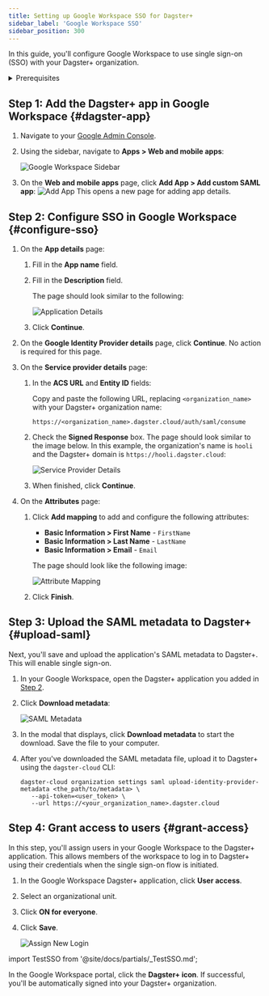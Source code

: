 ```yaml
---
title: Setting up Google Workspace SSO for Dagster+
sidebar_label: 'Google Workspace SSO'
sidebar_position: 300
---
```


In this guide, you'll configure Google Workspace to use single sign-on (SSO) with your Dagster+ organization.

<details>
  <summary>Prerequisites</summary>

To complete the steps in this guide, you'll need:

- **The following in Google**:
  - An existing Google account
  - [Workspace Admin permissions](https://support.google.com/a/answer/6365252?hl=en&ref_topic=4388346)
- **To install the [`dagster-cloud` CLI](/dagster-plus/deployment/management/dagster-cloud-cli/installing-and-configuring)**
- **The following in Dagster+:**
  - A Pro plan
  - [Access to a user token](/dagster-plus/deployment/management/tokens/user-tokens)
  - [Organization Admin permissions](/dagster-plus/features/authentication-and-access-control/rbac/user-roles-permissions) in your organization

</details>

## Step 1: Add the Dagster+ app in Google Workspace \{#dagster-app}

1. Navigate to your [Google Admin Console](https://admin.google.com).
2. Using the sidebar, navigate to **Apps > Web and mobile apps**:

   ![Google Workspace Sidebar](/images/dagster-plus/features/authentication-and-access-control/google-workspace/sidebar.png)

3. On the **Web and mobile apps** page, click **Add App > Add custom SAML app**:
   ![Add App](/images/dagster-plus/features/authentication-and-access-control/google-workspace/add-app.png)
   This opens a new page for adding app details.

## Step 2: Configure SSO in Google Workspace \{#configure-sso}

1. On the **App details** page:

   1. Fill in the **App name** field.
   2. Fill in the **Description** field.

      The page should look similar to the following:

      ![Application Details](/images/dagster-plus/features/authentication-and-access-control/google-workspace/application-details.png)

   3. Click **Continue**.

2. On the **Google Identity Provider details** page, click **Continue**. No action is required for this page.
3. On the **Service provider details** page:

   1. In the **ACS URL** and **Entity ID** fields:

      Copy and paste the following URL, replacing `<organization_name>` with your Dagster+ organization name:

      ```
      https://<organization_name>.dagster.cloud/auth/saml/consume
      ```

   2. Check the **Signed Response** box. The page should look similar to the image below. In this example, the organization's name is `hooli` and the Dagster+ domain is `https://hooli.dagster.cloud`:

      ![Service Provider Details](/images/dagster-plus/features/authentication-and-access-control/google-workspace/service-provider-details.png)

   3. When finished, click **Continue**.

4. On the **Attributes** page:

   1. Click **Add mapping** to add and configure the following attributes:

      - **Basic Information > First Name** - `FirstName`
      - **Basic Information > Last Name** - `LastName`
      - **Basic Information > Email** - `Email`

      The page should look like the following image:

      ![Attribute Mapping](/images/dagster-plus/features/authentication-and-access-control/google-workspace/attribute-mapping.png)

   2. Click **Finish**.

## Step 3: Upload the SAML metadata to Dagster+ \{#upload-saml}

Next, you'll save and upload the application's SAML metadata to Dagster+. This will enable single sign-on.

1. In your Google Workspace, open the Dagster+ application you added in [Step 2](#configure-sso).
2. Click **Download metadata**:

   ![SAML Metadata](/images/dagster-plus/features/authentication-and-access-control/google-workspace/saml-metadata.png)

3. In the modal that displays, click **Download metadata** to start the download. Save the file to your computer.
4. After you've downloaded the SAML metadata file, upload it to Dagster+ using the `dagster-cloud` CLI:

   ```shell
   dagster-cloud organization settings saml upload-identity-provider-metadata <the_path/to/metadata> \
      --api-token=<user_token> \
      --url https://<your_organization_name>.dagster.cloud
   ```

## Step 4: Grant access to users \{#grant-access}

In this step, you'll assign users in your Google Workspace to the Dagster+ application. This allows members of the workspace to log in to Dagster+ using their credentials when the single sign-on flow is initiated.

1. In the Google Workspace Dagster+ application, click **User access**.
2. Select an organizational unit.
3. Click **ON for everyone**.
4. Click **Save**.

   ![Assign New Login](/images/dagster-plus/features/authentication-and-access-control/google-workspace/new-login.png)

import TestSSO from '@site/docs/partials/\_TestSSO.md';

<TestSSO />

In the Google Workspace portal, click the **Dagster+ icon**. If successful, you'll be automatically signed into your Dagster+ organization.
